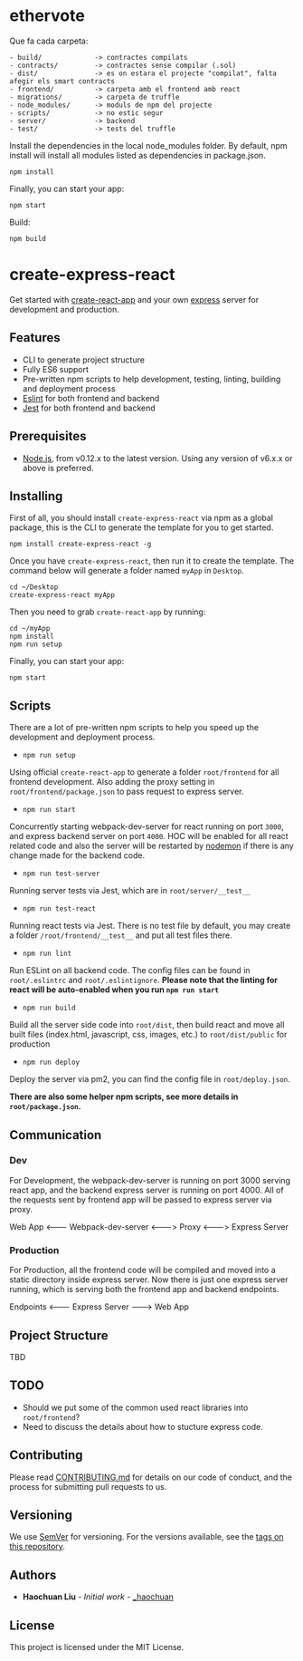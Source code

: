 # ethervote

Que fa cada carpeta:

    - build/             -> contractes compilats
    - contracts/         -> contractes sense compilar (.sol)
    - dist/              -> es on estara el projecte "compilat", falta afegir els smart contracts     
    - frontend/          -> carpeta amb el frontend amb react
    - migrations/        -> carpeta de truffle
    - node_modules/      -> moduls de npm del projecte
    - scripts/           -> no estic segur
    - server/            -> backend
    - test/              -> tests del truffle
    
Install the dependencies in the local node_modules folder. By default, npm install will install all modules listed as dependencies in package.json.

```
npm install
```

Finally, you can start your app:

```
npm start
```
Build: 

```
npm build
```


# create-express-react

Get started with [create-react-app](https://github.com/facebookincubator/create-react-app) and your own [express](https://expressjs.com/) server for development and production.

## Features

- CLI to generate project structure
- Fully ES6 support
- Pre-written npm scripts to help development, testing, linting, building and deployment process
- [Eslint](https://eslint.org/) for both frontend and backend
- [Jest](https://facebook.github.io/jest/) for both frontend and backend

## Prerequisites

- [Node.js](https://nodejs.org/en/), from v0.12.x to the latest version. Using any version of v6.x.x or above is preferred.

## Installing

First of all, you should install `create-express-react` via npm as a global package, this is the CLI to generate the template for you to get started.

```
npm install create-express-react -g
```

Once you have `create-express-react`, then run it to create the template. The command below will generate a folder named `myApp` in `Desktop`.

```
cd ~/Desktop
create-express-react myApp
```

Then you need to grab `create-react-app` by running:

```
cd ~/myApp
npm install
npm run setup
```

Finally, you can start your app:

```
npm start
```


## Scripts

There are a lot of pre-written npm scripts to help you speed up the development and deployment process.

- `npm run setup`

Using official `create-react-app` to generate a folder `root/frontend` for all frontend development. Also adding the proxy setting in `root/frontend/package.json` to pass request to express server.

- `npm run start`   

Concurrently starting webpack-dev-server for react running on port `3000`, and express backend server on port `4000`. HOC will be enabled for all react related code and also the server will be restarted by [nodemon](https://github.com/remy/nodemon) if there is any change made for the backend code.

- `npm run test-server`  

Running server tests via Jest, which are in `root/server/__test__`

- `npm run test-react`   

Running react tests via Jest. There is no test file by default, you may create a folder `/root/frontend/__test__` and put all test files there.

- `npm run lint`

Run ESLint on all backend code. The config files can be found in `root/.eslintrc` and `root/.eslintignore`. __Please note that the linting for react will be auto-enabled when you run `npm run start`__

- `npm run build`

Build all the server side code into `root/dist`, then build react and move all built files (index.html, javascript, css, images, etc.) to `root/dist/public` for production

- `npm run deploy`

Deploy the server via pm2, you can find the config file in `root/deploy.json`.

__There are also some helper npm scripts, see more details in `root/package.json`.__

## Communication

### Dev
For Development, the webpack-dev-server is running on port 3000 serving react app, and the backend express server is running on port 4000. All of the requests sent by frontend app will be passed to express server via proxy.

Web App <--- Webpack-dev-server <---> Proxy <---> Express Server

### Production
For Production, all the frontend code will be compiled and moved into a static directory inside express server. Now there is just one express server running, which is serving both the frontend app and backend endpoints.

Endpoints <--- Express Server ---> Web App

## Project Structure
TBD

## TODO
- Should we put some of the common used react libraries into `root/frontend`?
- Need to discuss the details about how to stucture express code.


## Contributing

Please read [CONTRIBUTING.md](https://gist.github.com/PurpleBooth/b24679402957c63ec426) for details on our code of conduct, and the process for submitting pull requests to us.

## Versioning

We use [SemVer](http://semver.org/) for versioning. For the versions available, see the [tags on this repository](https://github.com/your/project/tags).

## Authors

* **Haochuan Liu** - *Initial work* - [_haochuan](https://haochuan.io)

## License

This project is licensed under the MIT License.
